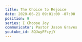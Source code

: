 ```yaml
---
title: The Choice to Rejoice
date: 2020-06-21 09:01:00 -07:00
position: 9
series: I Choose Joy
communicator: Pastor Jason Graves
youtube_id: 8QJwyFFcyjY
---
```


